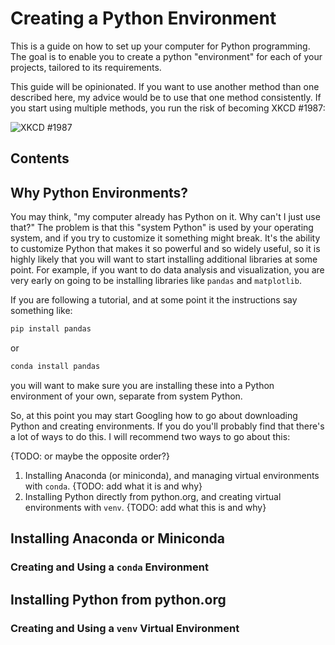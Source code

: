 # Creating a Python Environment

This is a guide on how to set up your computer for Python programming. 
The goal is to enable you to create a python "environment" 
for each of your projects, 
tailored to its requirements.

This guide will be opinionated. If you want to use another method than one described here, my advice would be to use that one method consistently. If you start using multiple methods, you run the risk of becoming XKCD \#1987:

![XKCD #1987](https://imgs.xkcd.com/comics/python_environment.png)

## Contents

## Why Python Environments?

You may think, 
"my computer already has Python on it. Why can't I just use that?"
The problem is that this "system Python" is used by your operating system,
and if you try to customize it something might break.
It's the ability to customize Python that makes it so powerful and so widely useful, so it is highly likely that you will want to start installing additional libraries at some point.
For example, if you want to do data analysis and visualization, you are very early on going to be installing libraries like `pandas` and `matplotlib`.

If you are following a tutorial, 
and at some point it the instructions say something like:

```bash
pip install pandas
```

or

```bash
conda install pandas
```

you will want to make sure you are installing these into a Python environment of your own, separate from system Python.

So, at this point you may start Googling how to go about downloading Python and creating environments. If you do you'll probably find that there's a lot of ways to do this. I will recommend two ways to go about this:

{TODO: or maybe the opposite order?}

1. Installing Anaconda (or miniconda), 
   and managing virtual environments with `conda`.
   {TODO: add what it is and why}
2. Installing Python directly from python.org,
   and creating virtual environments with `venv`.
   {TODO: add what this is and why}

## Installing Anaconda or Miniconda

### Creating and Using a `conda` Environment

## Installing Python from python.org

### Creating and Using a `venv` Virtual Environment
